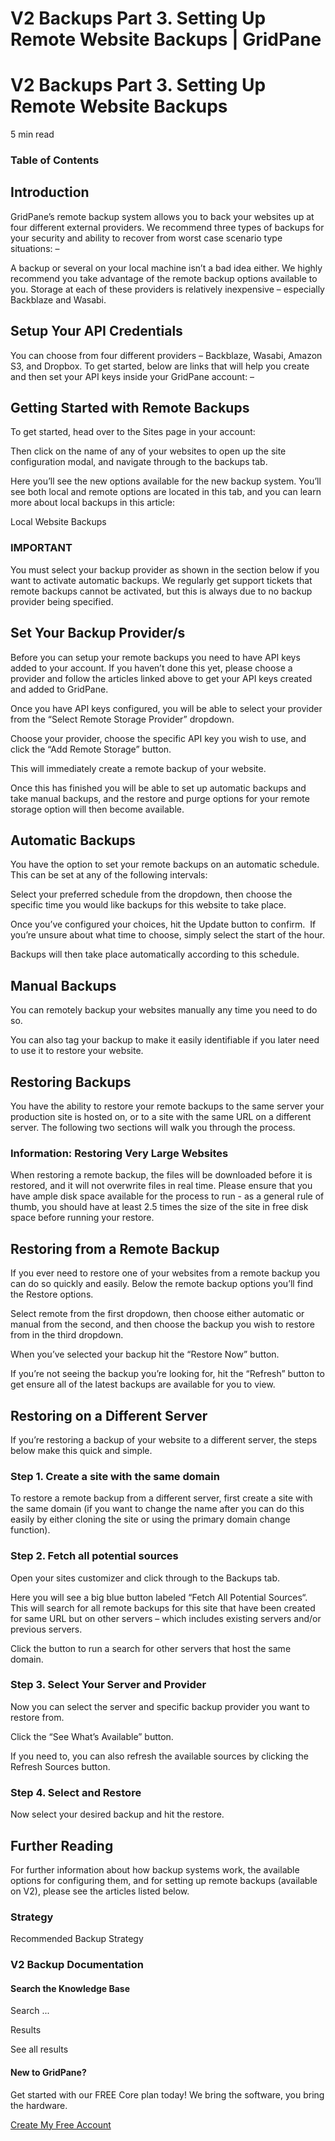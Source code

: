 # V2 Backups Part 3. Setting Up Remote Website Backups | GridPane

# V2 Backups Part 3. Setting Up Remote Website Backups

 

5 min read 

### Table of Contents

 

## Introduction

GridPane’s remote backup system allows you to back your websites up at four different external providers. We recommend three types of backups for your security and ability to recover from worst case scenario type situations: –

A backup or several on your local machine isn’t a bad idea either. We highly recommend you take advantage of the remote backup options available to you. Storage at each of these providers is relatively inexpensive – especially Backblaze and Wasabi.

 

## Setup Your API Credentials

You can choose from four different providers – Backblaze, Wasabi, Amazon S3, and Dropbox. To get started, below are links that will help you create and then set your API keys inside your GridPane account: –

 

## Getting Started with Remote Backups

To get started, head over to the Sites page in your account:

Then click on the name of any of your websites to open up the site configuration modal, and navigate through to the backups tab.

Here you’ll see the new options available for the new backup system. You’ll see both local and remote options are located in this tab, and you can learn more about local backups in this article:

Local Website Backups

 

 

### IMPORTANT

You must select your backup provider as shown in the section below if you want to activate automatic backups. We regularly get support tickets that remote backups cannot be activated, but this is always due to no backup provider being specified.

## Set Your Backup Provider/s

Before you can setup your remote backups you need to have API keys added to your account. If you haven’t done this yet, please choose a provider and follow the articles linked above to get your API keys created and added to GridPane.

Once you have API keys configured, you will be able to select your provider from the “Select Remote Storage Provider” dropdown.

Choose your provider, choose the specific API key you wish to use, and click the “Add Remote Storage” button.

This will immediately create a remote backup of your website.

Once this has finished you will be able to set up automatic backups and take manual backups, and the restore and purge options for your remote storage option will then become available.

 

## Automatic Backups

You have the option to set your remote backups on an automatic schedule. This can be set at any of the following intervals:

Select your preferred schedule from the dropdown, then choose the specific time you would like backups for this website to take place.

Once you’ve configured your choices, hit the Update button to confirm.  If you’re unsure about what time to choose, simply select the start of the hour.

Backups will then take place automatically according to this schedule.

 

## Manual Backups

You can remotely backup your websites manually any time you need to do so.

You can also tag your backup to make it easily identifiable if you later need to use it to restore your website.

 

## Restoring Backups

You have the ability to restore your remote backups to the same server your production site is hosted on, or to a site with the same URL on a different server. The following two sections will walk you through the process.

 

 

### Information: Restoring Very Large Websites

When restoring a remote backup, the files will be downloaded before it is restored, and it will not overwrite files in real time. Please ensure that you have ample disk space available for the process to run - as a general rule of thumb, you should have at least 2.5 times the size of the site in free disk space before running your restore.

## Restoring from a Remote Backup

If you ever need to restore one of your websites from a remote backup you can do so quickly and easily. Below the remote backup options you’ll find the Restore options.

Select remote from the first dropdown, then choose either automatic or manual from the second, and then choose the backup you wish to restore from in the third dropdown.

When you’ve selected your backup hit the “Restore Now” button.

If you’re not seeing the backup you’re looking for, hit the “Refresh” button to get ensure all of the latest backups are available for you to view.

 

## Restoring on a Different Server

If you’re restoring a backup of your website to a different server, the steps below make this quick and simple.

### Step 1. Create a site with the same domain

To restore a remote backup from a different server, first create a site with the same domain (if you want to change the name after you can do this easily by either cloning the site or using the primary domain change function).

### Step 2. Fetch all potential sources

Open your sites customizer and click through to the Backups tab.

Here you will see a big blue button labeled “Fetch All Potential Sources“. This will search for all remote backups for this site that have been created for same URL but on other servers – which includes existing servers and/or previous servers.

Click the button to run a search for other servers that host the same domain.

### Step 3. Select Your Server and Provider

Now you can select the server and specific backup provider you want to restore from.

Click the “See What’s Available” button.

If you need to, you can also refresh the available sources by clicking the Refresh Sources button.

### Step 4. Select and Restore

Now select your desired backup and hit the restore.

 

## Further Reading

For further information about how backup systems work, the available options for configuring them, and for setting up remote backups (available on V2), please see the articles listed below.

### Strategy

Recommended Backup Strategy

### V2 Backup Documentation

 

 

#### Search the Knowledge Base

Search ...

 Results

See all results

#### New to GridPane?

Get started with our FREE Core plan today! We bring the software, you bring the hardware.

[Create My Free Account](https://gridpane.com/checkout/?plan=core)

